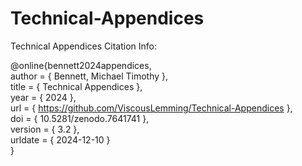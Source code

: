 # Technical-Appendices
Technical Appendices Citation Info:

@online{bennett2024appendices, \
     author = { Bennett, Michael Timothy }, \
     title = { Technical Appendices }, \
     year = { 2024 }, \
     url = { https://github.com/ViscousLemming/Technical-Appendices }, \
     doi = { 10.5281/zenodo.7641741 }, \
     version = { 3.2 }, \
     urldate = { 2024-12-10 } \
}
